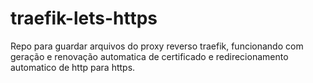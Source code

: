 # traefik-lets-https
Repo para guardar arquivos do proxy reverso traefik, funcionando com geração e renovação automatica de certificado e redirecionamento automatico de http para https.
